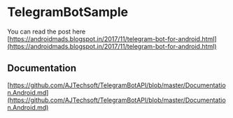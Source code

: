 # TelegramBotSample
You can read the post here [https://androidmads.blogspot.in/2017/11/telegram-bot-for-android.html](https://androidmads.blogspot.in/2017/11/telegram-bot-for-android.html) 
## Documentation
[https://github.com/AJTechsoft/TelegramBotAPI/blob/master/Documentation.Android.md](https://github.com/AJTechsoft/TelegramBotAPI/blob/master/Documentation.Android.md)
